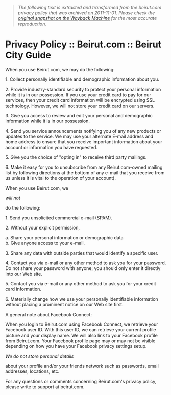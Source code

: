 > *The following text is extracted and transformed from the beirut.com privacy policy that was archived on 2011-11-01. Please check the [original snapshot on the Wayback Machine](https://web.archive.org/web/20111101120249id_/http%3A//www.beirut.com/Privacy) for the most accurate reproduction.*

# Privacy Policy :: Beirut.com :: Beirut City Guide

When you use Beirut.com, we may do the following: 

1\. Collect personally identifiable and demographic information about you.

2\. Provide industry-standard security to protect your personal information while it is in our possession. If you use your credit card to pay for our services, then your credit card information will be encrypted using SSL technology. However, we will not store your credit card on our servers.

3\. Give you access to review and edit your personal and demographic information while it is in our possession. 

4\. Send you service announcements notifying you of any new products or updates to the service. We may use your alternate E-mail address and home address to ensure that you receive important information about your account or information you have requested.

5\. Give you the choice of "opting in" to receive third party mailings.

6\. Make it easy for you to unsubscribe from any Beirut.com-owned mailing list by following directions at the bottom of any e-mail that you receive from us unless it is vital to the operation of your account). 

When you use Beirut.com, we 

_will not_

do the following:

1\. Send you unsolicited commercial e-mail (SPAM). 

2\. Without your explicit permission,

a. Share your personal information or demographic data   
b. Give anyone access to your e-mail. 

3\. Share any data with outside parties that would identify a specific user.

4\. Contact you via e-mail or any other method to ask you for your password. Do not share your password with anyone; you should only enter it directly into our Web site.

5\. Contact you via e-mail or any other method to ask you for your credit card information.

6\. Materially change how we use your personally identifiable information without placing a prominent notice on our Web site first.

A general note about Facebook Connect:

When you login to Beirut.com using Facebook Connect, we retrieve your Facebook user ID. With this user ID, we can retrieve your current profile picture and your display name. We will also link to your Facebook profile from Beirut.com. Your Facebook profile page may or may not be visible depending on how you have your Facebook privacy settings setup. 

_We do not store personal details_

about your profile and/or your friends network such as passwords, email addresses, locations, etc.

For any questions or comments concerning Beirut.com's privacy policy, please write to support at beirut.com.
